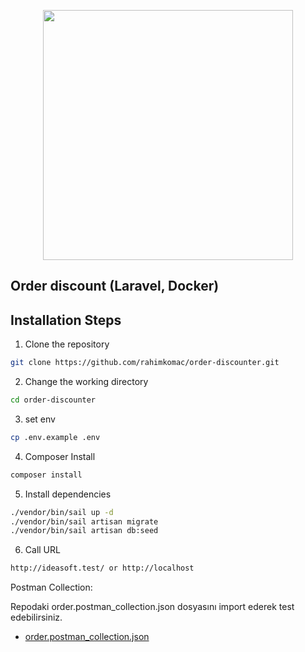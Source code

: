 <p align="center"><a href="https://laravel.com" target="_blank"><img src="https://www.pngitem.com/pimgs/m/69-695417_discount-icon-png-png-download-discount-icon-vector.pnghttps://www.pngitem.com/pimgs/m/69-695417_discount-icon-png-png-download-discount-icon-vector.png?w=1200&h=675" width="400"></a></p>

## Order discount (Laravel, Docker)

## Installation Steps

1. Clone the repository

```bash
git clone https://github.com/rahimkomac/order-discounter.git
```

2. Change the working directory

```bash
cd order-discounter
```

3. set env

```bash
cp .env.example .env
```

4. Composer Install

```bash
composer install
```

5. Install dependencies

```bash
./vendor/bin/sail up -d
./vendor/bin/sail artisan migrate
./vendor/bin/sail artisan db:seed
```

6. Call URL
```bash
http://ideasoft.test/ or http://localhost
```

Postman Collection:

Repodaki order.postman_collection.json dosyasını import ederek test edebilirsiniz.
- [order.postman_collection.json](./order.postman_collection.json)
